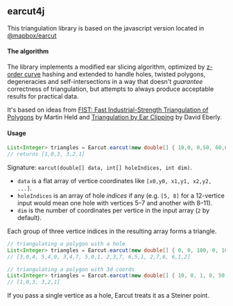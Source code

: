 ## earcut4j

This triangulation library is based on the javascript version located in [@mapbox/earcut](https://github.com/mapbox/earcut)

#### The algorithm

The library implements a modified ear slicing algorithm,
optimized by [z-order curve](http://en.wikipedia.org/wiki/Z-order_curve) hashing
and extended to handle holes, twisted polygons, degeneracies and self-intersections
in a way that doesn't _guarantee_ correctness of triangulation,
but attempts to always produce acceptable results for practical data.

It's based on ideas from
[FIST: Fast Industrial-Strength Triangulation of Polygons](http://www.cosy.sbg.ac.at/~held/projects/triang/triang.html) by Martin Held
and [Triangulation by Ear Clipping](http://www.geometrictools.com/Documentation/TriangulationByEarClipping.pdf) by David Eberly.

#### Usage

```java
List<Integer> triangles = Earcut.earcut(new double[] { 10,0, 0,50, 60,60, 70,10 }, null, 2);
// returns [1,0,3, 3,2,1]
```

Signature: `earcut(double[] data, int[] holeIndices, int dim)`.

* `data` is a flat array of vertice coordinates like `[x0,y0, x1,y1, x2,y2, ...]`.
* `holeIndices` is an array of hole _indices_ if any
  (e.g. `[5, 8]` for a 12-vertice input would mean one hole with vertices 5&ndash;7 and another with 8&ndash;11).
* `dim` is the number of coordinates per vertice in the input array (`2` by default).

Each group of three vertice indices in the resulting array forms a triangle.

```java
// triangulating a polygon with a hole
List<Integer> triangles = Earcut.earcut(new double[] { 0, 0, 100, 0, 100, 100, 0, 100, 20, 20, 80, 20, 80, 80, 20, 80 }, new int[] { 4 }, 2);
// [3,0,4, 5,4,0, 3,4,7, 5,0,1, 2,3,7, 6,5,1, 2,7,6, 6,1,2]

// triangulating a polygon with 3d coords
List<Integer> triangles = Earcut.earcut(new double[] { 10, 0, 1, 0, 50, 2, 60, 60, 3, 70, 10, 4 }, null, 3);
// [1,0,3, 3,2,1]
```

If you pass a single vertice as a hole, Earcut treats it as a Steiner point.